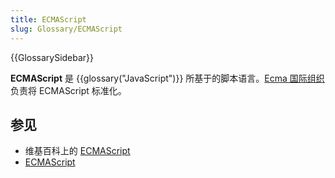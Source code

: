 ```yaml
---
title: ECMAScript
slug: Glossary/ECMAScript
---
```


{{GlossarySidebar}}

**ECMAScript** 是 {{glossary("JavaScript")}} 所基于的脚本语言。[Ecma 国际组织](https://www.ecma-international.org) 负责将 ECMAScript 标准化。

## 参见

- 维基百科上的 [ECMAScript](https://zh.wikipedia.org/wiki/ECMAScript)
- [ECMAScript](http://www.ecmascript.org/)
